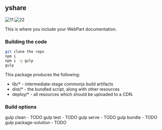 ## yshare
![11](https://user-images.githubusercontent.com/43302778/79168040-4fd7f500-7dbf-11ea-98a7-155e87894725.JPG)
![22](https://user-images.githubusercontent.com/43302778/79168050-536b7c00-7dbf-11ea-9f89-4e7fe6a65cd5.JPG)

This is where you include your WebPart documentation.

### Building the code

```bash
git clone the repo
npm i
npm i -g gulp
gulp
```


This package produces the following:

* lib/* - intermediate-stage commonjs build artifacts
* dist/* - the bundled script, along with other resources
* deploy/* - all resources which should be uploaded to a CDN.

### Build options

gulp clean - TODO
gulp test - TODO
gulp serve - TODO
gulp bundle - TODO
gulp package-solution - TODO
